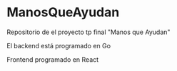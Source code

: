 # ManosQueAyudan
Repositorio de el proyecto tp final "Manos que Ayudan"


El backend está programado en Go

Frontend programado en React

